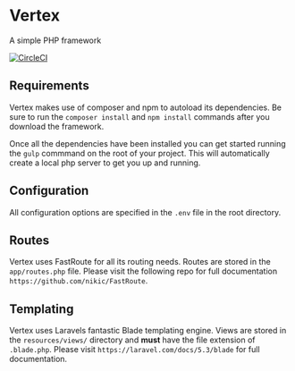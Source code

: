 # Vertex
A simple PHP framework

[![CircleCI](https://circleci.com/gh/Daniel-Griffiths/Vertex.svg?style=shield)](https://circleci.com/gh/Daniel-Griffiths/Vertex)

## Requirements
Vertex makes use of composer and npm to autoload its dependencies. Be sure to run the `composer install` and `npm install` commands after you download the framework. 

Once all the dependencies have been installed you can get started running the `gulp` commmand on the root of your project. This will automatically create a local php server to get you up and running.

## Configuration
All configuration options are specified in the `.env` file in the root directory. 

## Routes
Vertex uses FastRoute for all its routing needs. Routes are stored in the `app/routes.php` file. Please visit the following repo for full documentation  `https://github.com/nikic/FastRoute`.

## Templating
Vertex uses Laravels fantastic Blade templating engine. Views are stored in the `resources/views/` directory and **must** have the file extension of `.blade.php`. Please visit `https://laravel.com/docs/5.3/blade` for full documentation.

